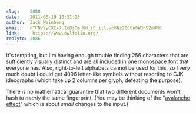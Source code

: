 ```yaml
---
slug:    2088
date:    2011-06-19 10:31:25
author:  Zack Weinberg
email:   nTFNvYyCXCx7.IcDjGm_Kd_jC_ill.wcKNz20G5n0WDnSZoUMO
link:     https://www.owlfolio.org/
replyto: 2086
---
```


It's tempting, but I'm having enough trouble finding 256 characters
that are sufficiently visually distinct and are all included in one
monospace font that everyone has.  Also, right-to-left alphabets
cannot be used for this, so I very much doubt I could get 4096
letter-like symbols without resorting to CJK ideographs (which take up
2 columns per glyph, defeating the purpose).

There is no mathematical guarantee that two different documents won't
hash to <i>nearly</i> the same fingerprint.  (You may be thinking of
the "<a href="http://en.wikipedia.org/wiki/Avalanche_effect">avalanche
effect</a>" which is about <i>small</i> changes to the input.)
